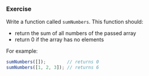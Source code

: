 ### Exercise

Write a function called `sumNumbers`. This function should:

  - return the sum of all numbers of the passed array
  - return 0 if the array has no elements

For example:

```js
sumNumbers([]);        // returns 0
sumNumbers([1, 2, 3]); // returns 6
```
